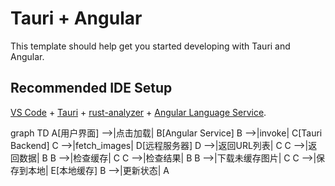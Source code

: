 # Tauri + Angular

This template should help get you started developing with Tauri and Angular.

## Recommended IDE Setup

[VS Code](https://code.visualstudio.com/) + [Tauri](https://marketplace.visualstudio.com/items?itemName=tauri-apps.tauri-vscode) + [rust-analyzer](https://marketplace.visualstudio.com/items?itemName=rust-lang.rust-analyzer) + [Angular Language Service](https://marketplace.visualstudio.com/items?itemName=Angular.ng-template).

graph TD
    A[用户界面] -->|点击加载| B[Angular Service]
    B -->|invoke| C[Tauri Backend]
    C -->|fetch_images| D[远程服务器]
    D -->|返回URL列表| C
    C -->|返回数据| B
    B -->|检查缓存| C
    C -->|检查结果| B
    B -->|下载未缓存图片| C
    C -->|保存到本地| E[本地缓存]
    B -->|更新状态| A
